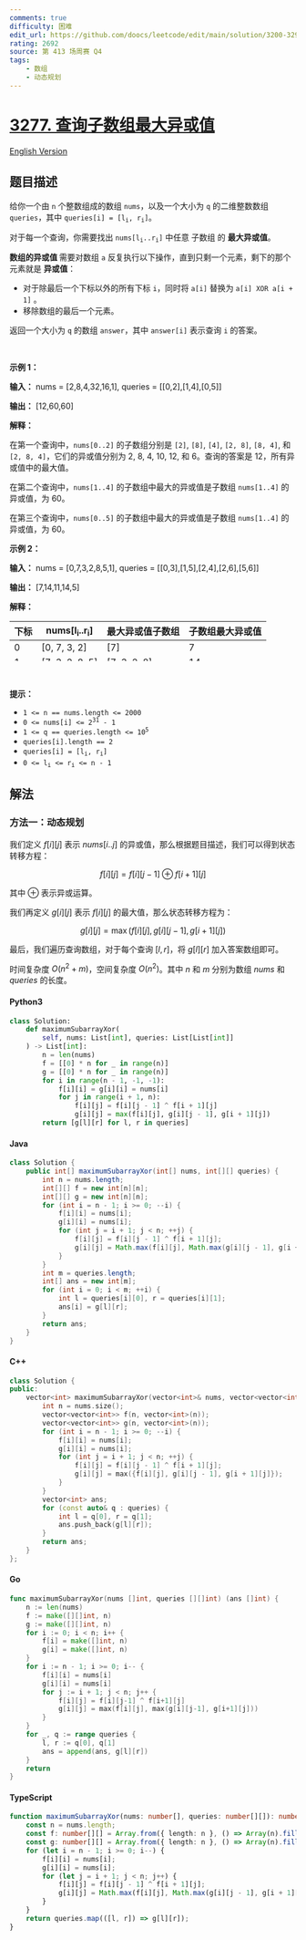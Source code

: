 ```yaml
---
comments: true
difficulty: 困难
edit_url: https://github.com/doocs/leetcode/edit/main/solution/3200-3299/3277.Maximum%20XOR%20Score%20Subarray%20Queries/README.md
rating: 2692
source: 第 413 场周赛 Q4
tags:
    - 数组
    - 动态规划
---
```


<!-- problem:start -->

# [3277. 查询子数组最大异或值](https://leetcode.cn/problems/maximum-xor-score-subarray-queries)

[English Version](/solution/3200-3299/3277.Maximum%20XOR%20Score%20Subarray%20Queries/README_EN.md)

## 题目描述

<!-- description:start -->

<p>给你一个由 <code>n</code> 个整数组成的数组 <code>nums</code>，以及一个大小为 <code>q</code> 的二维整数数组 <code>queries</code>，其中 <code>queries[i] = [l<sub>i</sub>, r<sub>i</sub>]</code>。</p>

<p>对于每一个查询，你需要找出 <code>nums[l<sub>i</sub>..r<sub>i</sub>]</code> 中任意 <span data-keyword="subarray">子数组</span> 的 <strong>最大异或值</strong>。</p>

<p><strong>数组的异或值 </strong>需要对数组 <code>a</code> 反复执行以下操作，直到只剩一个元素，剩下的那个元素就是 <strong>异或值</strong>：</p>

<ul>
	<li><span class="text-only" data-eleid="9" style="white-space: pre;">对于除最后一个下标以外的所有下标</span> <code>i</code>，同时将 <code>a[i]</code> 替换为 <code>a[i] XOR a[i + 1]</code> 。</li>
	<li>移除数组的最后一个元素。</li>
</ul>

<p>返回一个大小为 <code>q</code> 的数组 <code>answer</code>，其中 <code>answer[i]</code> 表示查询 <code>i</code> 的答案。</p>

<p>&nbsp;</p>

<p><strong class="example">示例 1：</strong></p>

<div class="example-block">
<p><strong>输入：</strong> <span class="example-io">nums = [2,8,4,32,16,1], queries = [[0,2],[1,4],[0,5]]</span></p>

<p><strong>输出：</strong> <span class="example-io">[12,60,60]</span></p>

<p><strong>解释：</strong></p>

<p>在第一个查询中，<code>nums[0..2]</code> 的子数组分别是 <code>[2]</code>, <code>[8]</code>, <code>[4]</code>, <code>[2, 8]</code>, <code>[8, 4]</code>, 和 <code>[2, 8, 4]</code>，它们的异或值分别为 2, 8, 4, 10, 12, 和 6。查询的答案是 12，所有异或值中的最大值。</p>

<p>在第二个查询中，<code>nums[1..4]</code> 的子数组中最大的异或值是子数组 <code>nums[1..4]</code> 的异或值，为 60。</p>

<p>在第三个查询中，<code>nums[0..5]</code> 的子数组中最大的异或值是子数组 <code>nums[1..4]</code> 的异或值，为 60。</p>
</div>

<p><strong class="example">示例 2：</strong></p>

<div class="example-block">
<p><strong>输入：</strong> <span class="example-io">nums = [0,7,3,2,8,5,1], queries = [[0,3],[1,5],[2,4],[2,6],[5,6]]</span></p>

<p><strong>输出：</strong> <span class="example-io">[7,14,11,14,5]</span></p>

<p><strong>解释：</strong></p>

<table height="70" width="472">
	<thead>
		<tr>
			<th>下标</th>
			<th>nums[l<sub>i</sub>..r<sub>i</sub>]</th>
			<th>最大异或值子数组</th>
			<th>子数组最大异或值</th>
		</tr>
	</thead>
	<tbody>
		<tr>
			<td>0</td>
			<td>[0, 7, 3, 2]</td>
			<td>[7]</td>
			<td>7</td>
		</tr>
		<tr>
			<td>1</td>
			<td>[7, 3, 2, 8, 5]</td>
			<td>[7, 3, 2, 8]</td>
			<td>14</td>
		</tr>
		<tr>
			<td>2</td>
			<td>[3, 2, 8]</td>
			<td>[3, 2, 8]</td>
			<td>11</td>
		</tr>
		<tr>
			<td>3</td>
			<td>[3, 2, 8, 5, 1]</td>
			<td>[2, 8, 5, 1]</td>
			<td>14</td>
		</tr>
		<tr>
			<td>4</td>
			<td>[5, 1]</td>
			<td>[5]</td>
			<td>5</td>
		</tr>
	</tbody>
</table>
</div>

<p>&nbsp;</p>

<p><strong>提示：</strong></p>

<ul>
	<li><code>1 &lt;= n == nums.length &lt;= 2000</code></li>
	<li><code>0 &lt;= nums[i] &lt;= 2<sup>31</sup> - 1</code></li>
	<li><code>1 &lt;= q == queries.length &lt;= 10<sup>5</sup></code></li>
	<li><code>queries[i].length == 2</code></li>
	<li><code>queries[i] = [l<sub>i</sub>, r<sub>i</sub>]</code></li>
	<li><code>0 &lt;= l<sub>i</sub> &lt;= r<sub>i</sub> &lt;= n - 1</code></li>
</ul>

<!-- description:end -->

## 解法

<!-- solution:start -->

### 方法一：动态规划

我们定义 $f[i][j]$ 表示 $\textit{nums}[i..j]$ 的异或值，那么根据题目描述，我们可以得到状态转移方程：

$$
f[i][j] = f[i][j-1] \oplus f[i+1][j]
$$

其中 $\oplus$ 表示异或运算。

我们再定义 $g[i][j]$ 表示 $f[i][j]$ 的最大值，那么状态转移方程为：

$$
g[i][j] = \max(f[i][j], g[i][j-1], g[i+1][j])
$$

最后，我们遍历查询数组，对于每个查询 $[l, r]$，将 $g[l][r]$ 加入答案数组即可。

时间复杂度 $O(n^2 + m)$，空间复杂度 $O(n^2)$。其中 $n$ 和 $m$ 分别为数组 $\textit{nums}$ 和 $\textit{queries}$ 的长度。

<!-- tabs:start -->

#### Python3

```python
class Solution:
    def maximumSubarrayXor(
        self, nums: List[int], queries: List[List[int]]
    ) -> List[int]:
        n = len(nums)
        f = [[0] * n for _ in range(n)]
        g = [[0] * n for _ in range(n)]
        for i in range(n - 1, -1, -1):
            f[i][i] = g[i][i] = nums[i]
            for j in range(i + 1, n):
                f[i][j] = f[i][j - 1] ^ f[i + 1][j]
                g[i][j] = max(f[i][j], g[i][j - 1], g[i + 1][j])
        return [g[l][r] for l, r in queries]
```

#### Java

```java
class Solution {
    public int[] maximumSubarrayXor(int[] nums, int[][] queries) {
        int n = nums.length;
        int[][] f = new int[n][n];
        int[][] g = new int[n][n];
        for (int i = n - 1; i >= 0; --i) {
            f[i][i] = nums[i];
            g[i][i] = nums[i];
            for (int j = i + 1; j < n; ++j) {
                f[i][j] = f[i][j - 1] ^ f[i + 1][j];
                g[i][j] = Math.max(f[i][j], Math.max(g[i][j - 1], g[i + 1][j]));
            }
        }
        int m = queries.length;
        int[] ans = new int[m];
        for (int i = 0; i < m; ++i) {
            int l = queries[i][0], r = queries[i][1];
            ans[i] = g[l][r];
        }
        return ans;
    }
}
```

#### C++

```cpp
class Solution {
public:
    vector<int> maximumSubarrayXor(vector<int>& nums, vector<vector<int>>& queries) {
        int n = nums.size();
        vector<vector<int>> f(n, vector<int>(n));
        vector<vector<int>> g(n, vector<int>(n));
        for (int i = n - 1; i >= 0; --i) {
            f[i][i] = nums[i];
            g[i][i] = nums[i];
            for (int j = i + 1; j < n; ++j) {
                f[i][j] = f[i][j - 1] ^ f[i + 1][j];
                g[i][j] = max({f[i][j], g[i][j - 1], g[i + 1][j]});
            }
        }
        vector<int> ans;
        for (const auto& q : queries) {
            int l = q[0], r = q[1];
            ans.push_back(g[l][r]);
        }
        return ans;
    }
};
```

#### Go

```go
func maximumSubarrayXor(nums []int, queries [][]int) (ans []int) {
	n := len(nums)
	f := make([][]int, n)
	g := make([][]int, n)
	for i := 0; i < n; i++ {
		f[i] = make([]int, n)
		g[i] = make([]int, n)
	}
	for i := n - 1; i >= 0; i-- {
		f[i][i] = nums[i]
		g[i][i] = nums[i]
		for j := i + 1; j < n; j++ {
			f[i][j] = f[i][j-1] ^ f[i+1][j]
			g[i][j] = max(f[i][j], max(g[i][j-1], g[i+1][j]))
		}
	}
	for _, q := range queries {
		l, r := q[0], q[1]
		ans = append(ans, g[l][r])
	}
	return
}
```

#### TypeScript

```ts
function maximumSubarrayXor(nums: number[], queries: number[][]): number[] {
    const n = nums.length;
    const f: number[][] = Array.from({ length: n }, () => Array(n).fill(0));
    const g: number[][] = Array.from({ length: n }, () => Array(n).fill(0));
    for (let i = n - 1; i >= 0; i--) {
        f[i][i] = nums[i];
        g[i][i] = nums[i];
        for (let j = i + 1; j < n; j++) {
            f[i][j] = f[i][j - 1] ^ f[i + 1][j];
            g[i][j] = Math.max(f[i][j], Math.max(g[i][j - 1], g[i + 1][j]));
        }
    }
    return queries.map(([l, r]) => g[l][r]);
}
```

<!-- tabs:end -->

<!-- solution:end -->

<!-- problem:end -->
